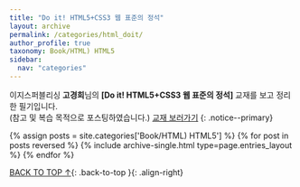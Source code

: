 ```yaml
---
title: "Do it! HTML5+CSS3 웹 표준의 정석"
layout: archive
permalink: /categories/html_doit/
author_profile: true
taxonomy: Book/HTML) HTML5
sidebar:
  nav: "categories"
---
```


이지스퍼블리싱 **고경희**님의 **[Do it! HTML5+CSS3 웹 표준의 정석]** 교재를 보고 정리한 필기입니다.<br>(참고 및 복습 목적으로 포스팅하였습니다.) [교재 보러가기](http://www.kyobobook.co.kr/product/detailViewKor.laf?mallGb=KOR&ejkGb=KOR&barcode=9791163031291)
{: .notice--primary}

{% assign posts = site.categories['Book/HTML) HTML5'] %}
{% for post in posts reversed %} {% include archive-single.html type=page.entries_layout %} {% endfor %}

[BACK TO TOP ↑](#){: .back-to-top }{: .align-right}